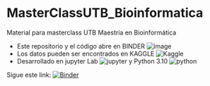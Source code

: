 # MasterClassUTB_Bioinformatica
Material para masterclass UTB Maestría en Bioinformática

- Este repositorio y el código abre en BINDER ![image](https://camo.githubusercontent.com/581c077bdbc6ca6899c86d0acc6145ae85e9d80e6f805a1071793dbe48917982/68747470733a2f2f6d7962696e6465722e6f72672f62616467655f6c6f676f2e737667)
- Los datos pueden ser encontrados en KAGGLE ![Kaggle](https://kaggle.com/static/images/open-in-kaggle.svg)
- Desarrollado en jupyter Lab ![jupyter](https://camo.githubusercontent.com/af6c8952cd3f16df4da488fbb7449bbe8e78f7c9d53f4ae5f94110bd0974b2f8/68747470733a2f2f696d672e736869656c64732e696f2f62616467652f6a7570797465726c61622d332e782d6f72616e67653f6c6f676f3d6a757079746572) y Python 3.10 ![python](https://camo.githubusercontent.com/f4fe99c25df04ad6ee9aa4eccc9eb25c60dd7aa853d12fa09ac67c96b3d61d2a/68747470733a2f2f696d672e736869656c64732e696f2f62616467652f707974686f6e2d332e372b2d626c75653f6c6f676f3d707974686f6e)

Sigue este link: [![Binder](https://mybinder.org/badge_logo.svg)](https://mybinder.org/v2/gh/sierraporta/MasterClassUTB_Bioinformatica/HEAD)
